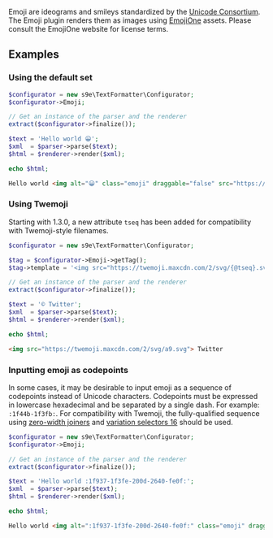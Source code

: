 Emoji are ideograms and smileys standardized by the [Unicode Consortium](http://unicode.org/emoji/). The Emoji plugin renders them as images using [EmojiOne](https://emojione.com/) assets. Please consult the EmojiOne website for license terms.

## Examples

### Using the default set

```php
$configurator = new s9e\TextFormatter\Configurator;
$configurator->Emoji;

// Get an instance of the parser and the renderer
extract($configurator->finalize());

$text = 'Hello world 😀';
$xml  = $parser->parse($text);
$html = $renderer->render($xml);

echo $html;
```
```html
Hello world <img alt="😀" class="emoji" draggable="false" src="https://twemoji.maxcdn.com/2/svg/1f600.svg">
```

### Using Twemoji

Starting with 1.3.0, a new attribute `tseq` has been added for compatibility with Twemoji-style filenames.
```php
$configurator = new s9e\TextFormatter\Configurator;

$tag = $configurator->Emoji->getTag();
$tag->template = '<img src="https://twemoji.maxcdn.com/2/svg/{@tseq}.svg">';

// Get an instance of the parser and the renderer
extract($configurator->finalize());

$text = '©️ Twitter';
$xml  = $parser->parse($text);
$html = $renderer->render($xml);

echo $html;
```
```html
<img src="https://twemoji.maxcdn.com/2/svg/a9.svg"> Twitter
```


### Inputting emoji as codepoints

In some cases, it may be desirable to input emoji as a sequence of codepoints instead of Unicode characters. Codepoints must be expressed in lowercase hexadecimal and be separated by a single dash. For example: `:1f44b-1f3fb:`. For compatibility with Twemoji, the fully-qualified sequence using [zero-width joiners](https://en.wikipedia.org/wiki/Zero-width_joiner) and [variation selectors 16](https://en.wikipedia.org/wiki/Variation_Selectors_(Unicode_block)) should be used.

```php
$configurator = new s9e\TextFormatter\Configurator;
$configurator->Emoji;

// Get an instance of the parser and the renderer
extract($configurator->finalize());

$text = 'Hello world :1f937-1f3fe-200d-2640-fe0f:';
$xml  = $parser->parse($text);
$html = $renderer->render($xml);

echo $html;
```
```html
Hello world <img alt=":1f937-1f3fe-200d-2640-fe0f:" class="emoji" draggable="false" src="https://twemoji.maxcdn.com/2/svg/1f937-1f3fe-200d-2640-fe0f.svg">
```
